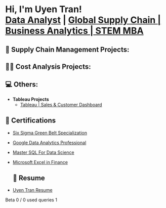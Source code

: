 <h1>Hi, I'm Uyen Tran! <br/><a href="https://github.com/uyentran16">Data Analyst</a> | <a href="https://www.linkedin.com/in/uyentran16/">Global Supply Chain | Business Analytics | STEM MBA</a></h1>

<h2>🎢 Supply Chain Management Projects:</h2>

<h2>👨‍💻 Cost Analysis Projects:</h2>

<h2>💻 Others:</h2>

- <b>Tableau Projects</b>
  - [Tableau | Sales & Customer Dashboard](https://github.com/uyentran16/SalesCustomerDashboard)

<h2>📑 Certifications</h2>

- [Six Sigma Green Belt Specialization](https://coursera.org/share/7334fdebf6fd8ad7c22c2a09183b88e0)
- [Google Data Analytics Professional](https://www.credly.com/badges/ac5eaf4b-fc8a-4b1a-8827-f326fd3605f6/linked_in_profile)
- [Master SQL For Data Science](https://www.udemy.com/certificate/UC-4702775d-0b5f-4ea6-b93b-b0edca6e02ee/)
- [Microsoft Excel in Finance](https://certification.wallstreetprep.com/501b3a0b-53af-4208-9497-9bec2f8fdc3a#acc.1ehDTdYb)

  <h2>📜 Resume</h2>
- [Uyen Tran Resume](https://coursera.org/share/7334fdebf6fd8ad7c22c2a09183b88e0)


<!--
**joshmadakor1/joshmadakor1** is a ✨ _special_ ✨ repository because its `README.md` (this file) appears on your GitHub profile.

Here are some ideas to get you started:

- 🔭 I’m currently working on ...
- 🌱 I’m currently learning ...
- 👯 I’m looking to collaborate on ...
- 🤔 I’m looking for help with ...
- 💬 Ask me about ...
- 📫 How to reach me: ...
- 😄 Pronouns: ...
- ⚡ Fun fact: ...
-->
Beta
0 / 0
used queries
1
